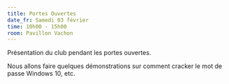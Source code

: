 ```yaml
---
title: Portes Ouvertes
date_fr: Samedi 03 février
time: 10h00 - 15h00
room: Pavillon Vachon
---
```


Présentation du club pendant les portes ouvertes.

Nous allons faire quelques démonstrations sur comment cracker le mot de passe Windows 10, etc.
